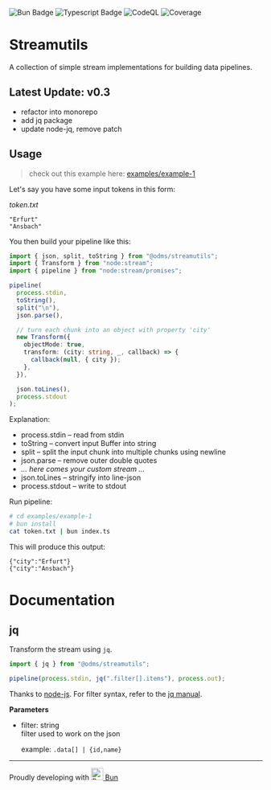 ![Bun Badge](https://img.shields.io/badge/dynamic/json?url=https%3A%2F%2Fraw.githubusercontent.com%2Fopen-dms%2Fodms-streamutils%2Fmain%2Fpackage.json&query=%24.engines.bun&logo=bun&logoColor=%23f9f1e1&label=Bun&color=%23f9f1e1)
![Typescript Badge](https://img.shields.io/badge/dynamic/json?url=https%3A%2F%2Fraw.githubusercontent.com%2Fopen-dms%2Fodms-streamutils%2Fmain%2Fpackage.json&query=%24.devDependencies.typescript&label=Typescript)
![CodeQL](https://github.com/open-dms/odms-streamutils/actions/workflows/github-code-scanning/codeql/badge.svg?branch=main)
![Coverage](https://open-dms.github.io/odms-streamutils/coverage.svg)

# Streamutils

A collection of simple stream implementations for building data pipelines.

## Latest Update: v0.3

- refactor into monorepo
- add jq package
- update node-jq, remove patch

## Usage

> check out this example here: [examples/example-1](./examples/example-1)

Let's say you have some input tokens in this form:

_token.txt_

```
"Erfurt"
"Ansbach"
```

You then build your pipeline like this:

```typescript
import { json, split, toString } from "@odms/streamutils";
import { Transform } from "node:stream";
import { pipeline } from "node:stream/promises";

pipeline(
  process.stdin,
  toString(),
  split("\n"),
  json.parse(),

  // turn each chunk into an object with property 'city'
  new Transform({
    objectMode: true,
    transform: (city: string, _, callback) => {
      callback(null, { city });
    },
  }),

  json.toLines(),
  process.stdout
);
```

Explanation:

- process.stdin &ndash; read from stdin
- toString &ndash; convert input Buffer into string
- split &ndash; split the input chunk into multiple chunks using newline
- json.parse &ndash; remove outer double quotes
- _... here comes your custom stream ..._
- json.toLines &ndash; stringify into line-json
- process.stdout &ndash; write to stdout

Run pipeline:

```bash
# cd examples/example-1
# bun install
cat token.txt | bun index.ts
```

This will produce this output:

```
{"city":"Erfurt"}
{"city":"Ansbach"}
```

# Documentation

## jq

Transform the stream using `jq`.

```ts
import { jq } from "@odms/streamutils";

pipeline(process.stdin, jq(".filter[].items"), process.out);
```

Thanks to [node-js](https://www.npmjs.com/package/node-jq). For filter syntax, refer to the [jq manual](https://jqlang.github.io/jq/).

**Parameters**

- filter: string  
  filter used to work on the json

  example: `.data[] | {id,name}`

---

Proudly developing with <a href="https://bun.sh/"><img alt="Bun typescript runtime" src="https://bun.sh/logo-square.png" height="24px" /> Bun</a>
